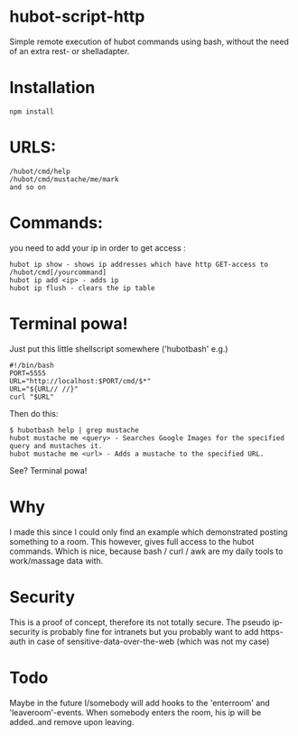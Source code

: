 hubot-script-http
=================

Simple remote execution of hubot commands using bash,
without the need of an extra rest- or shelladapter.

# Installation

    npm install

# URLS:

    /hubot/cmd/help
    /hubot/cmd/mustache/me/mark
    and so on

# Commands:

you need to add your ip in order to get access :

    hubot ip show - shows ip addresses which have http GET-access to /hubot/cmd[/yourcommand]
    hubot ip add <ip> - adds ip
    hubot ip flush - clears the ip table

# Terminal powa!

Just put this little shellscript somewhere ('hubotbash' e.g.)

    #!/bin/bash 
    PORT=5555
    URL="http://localhost:$PORT/cmd/$*"
    URL="${URL// //}"
    curl "$URL"
    
Then do this:

    $ hubotbash help | grep mustache
    hubot mustache me <query> - Searches Google Images for the specified query and mustaches it.
    hubot mustache me <url> - Adds a mustache to the specified URL.

See? Terminal powa!

# Why

I made this since I could only find an example which demonstrated
posting something to a room.
This however, gives full access to the hubot commands.
Which is nice, because bash / curl / awk are my daily tools
to work/massage data with.

# Security 

This is a proof of concept, therefore its not totally secure.
The pseudo ip-security is probably fine for intranets but you probably want to 
add https-auth in case of sensitive-data-over-the-web (which was not my case)

# Todo 

Maybe in the future I/somebody will add hooks to the 'enterroom' and 'leaveroom'-events.
When somebody enters the room, his ip will be added..and remove upon leaving.
